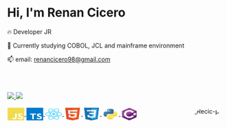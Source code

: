 # Hi, I'm Renan Cicero

🔥 Developer JR 

🌱 Currently studying COBOL, JCL and mainframe environment

📫 email: renancicero98@gmail.com



<br> <br>

<div>
  <a href="https://github.com/Recic?tab=repositories">
  <img height="180em" src="https://github-readme-stats.vercel.app/api?username=Recic&show_icons=true&theme=dracula" />
  <img height="180em" src="https://github-readme-stats.vercel.app/api/top-langs/?username=Recic&show_icons=true&theme=dracula" />
</div>

<div style="display: inline_block"><br>
  <img align="center" alt="Recic-Js" height="30" width="40" src="https://raw.githubusercontent.com/devicons/devicon/master/icons/javascript/javascript-plain.svg">
  <img align="center" alt="Recic-Ts" height="30" width="40" src="https://raw.githubusercontent.com/devicons/devicon/master/icons/typescript/typescript-plain.svg">
  <img align="center" alt="Recic-React" height="30" width="40" src="https://raw.githubusercontent.com/devicons/devicon/master/icons/react/react-original.svg">
  <img align="center" alt="Recic-HTML" height="30" width="40" src="https://raw.githubusercontent.com/devicons/devicon/master/icons/html5/html5-original.svg">
  <img align="center" alt="Recic-CSS" height="30" width="40" src="https://raw.githubusercontent.com/devicons/devicon/master/icons/css3/css3-original.svg">
  <img align="center" alt="Recic-Python" height="30" width="40" src="https://raw.githubusercontent.com/devicons/devicon/master/icons/python/python-original.svg">
  <img align="center" alt="Recic-Csharp" height="30" width="40" src="https://raw.githubusercontent.com/devicons/devicon/master/icons/csharp/csharp-original.svg">
  <img align="right" alt="Recic-pic" height="150" style="border-radius:50px;" 

